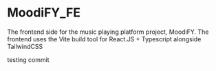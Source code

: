 # MoodiFY_FE
The frontend side for the music playing platform project, MoodiFY. The frontend uses the Vite build tool for React.JS + Typescript alongside TailwindCSS

testing commit
